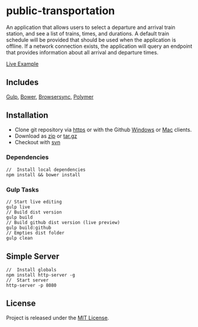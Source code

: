 # public-transportation

An application that allows users to select a departure and arrival train station, and see a list of trains, times, and durations. A default train schedule will be provided that should be used when the application is offline. If a network connection exists, the application will query an endpoint that provides information about all arrival and departure times.

[example]: https://jdbence.github.io/public-transportation/dist/index.html
[get-zip]: https://github.com/jdbence/public-transportation/archive/master.zip
[get-tgz]: https://github.com/jdbence/public-transportation/archive/master.tar.gz
[clone-http]: https://github.com/jdbence/public-transportation.git
[clone-svn]: https://github.com/jdbence/public-transportation
[clone-ghwin]: github-windows://openRepo/https://github.com/jdbence/public-transportation
[clone-ghmac]: github-mac://openRepo/https://github.com/jdbence/public-transportation
[gulp]: http://gulpjs.com
[bower]: http://bower.io
[browsersync]: https://www.browsersync.io
[polymer]: https://www.polymer-project.org/1.0

[Live Example][example]

## Includes

[Gulp][gulp], [Bower][bower], [Browsersync][browsersync], [Polymer][polymer]

## Installation

* Clone git repository via [https][clone-http] or with the Github [Windows][clone-ghwin] or [Mac][clone-ghmac] clients.
* Download as [zip][get-zip] or [tar.gz][get-tgz]
* Checkout with [svn][clone-svn]

### Dependencies

```node
//  Install local dependencies
npm install && bower install
```

### Gulp Tasks

```node
// Start live editing
gulp live
// Build dist version
gulp build
// Build github dist version (live preview)
gulp build:github
// Empties dist folder
gulp clean
```

## Simple Server

```node
//  Install globals
npm install http-server -g
//  Start server
http-server -p 8080
```

## License

Project is released under the [MIT License](http://opensource.org/licenses/MIT).